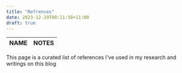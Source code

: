 ```yaml
---
title: "Refrences"
date: 2023-12-29T00:11:58+11:00
draft: true
---
```


NAME | NOTES |
| :--- | :--- |

This page is a curated list of references I've used in my research and writings on this blog 
